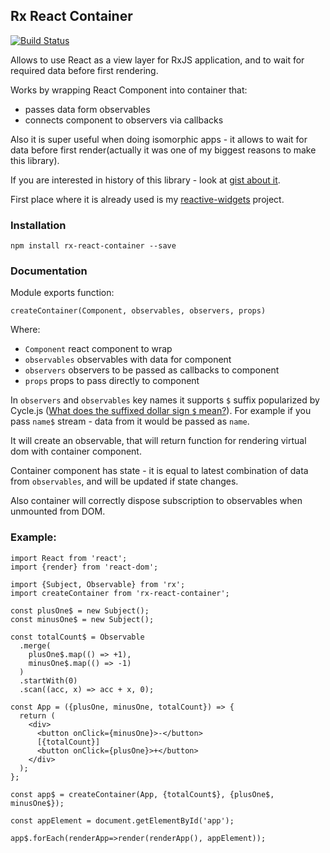 ## Rx React Container 

[![Build Status](https://travis-ci.org/zxbodya/rx-react-container.svg?branch=master)](https://travis-ci.org/zxbodya/rx-react-container)

Allows to use React as a view layer for RxJS application, and to wait for required data before first rendering. 

Works by wrapping React Component into container that:

 * passes data form observables
 * connects component to observers via callbacks

Also it is super useful when doing isomorphic apps - it allows to wait for data before first render(actually it was one of my biggest reasons to make this library).

If you are interested in history of this library - look at [gist about it](https://gist.github.com/zxbodya/20c63681d45a049df3fc).

First place where it is already used is my [reactive-widgets](https://github.com/zxbodya/reactive-widgets) project.

### Installation

`npm install rx-react-container --save`
 
### Documentation

Module exports function:

`createContainer(Component, observables, observers, props)`

Where:

- `Component` react component to wrap
- `observables` observables with data for component
- `observers` observers to be passed as callbacks to component 
- `props` props to pass directly to component 

In `observers` and `observables` key names it supports `$` 
suffix popularized by Cycle.js ([What does the suffixed dollar sign `$` mean?](http://cycle.js.org/basic-examples.html#what-does-the-suffixed-dollar-sign-mean)). 
For example if you pass `name$` stream - data from it would be passed as `name`. 

It will create an observable, that will return function for rendering virtual dom with container component.
 
Container component has state - it is equal to latest combination of data from `observables`, and will be updated if state changes.

Also container will correctly dispose subscription to observables when unmounted from DOM.   
 
### Example:

```JS
import React from 'react';
import {render} from 'react-dom';

import {Subject, Observable} from 'rx';
import createContainer from 'rx-react-container';

const plusOne$ = new Subject();
const minusOne$ = new Subject();

const totalCount$ = Observable
  .merge(
    plusOne$.map(() => +1),
    minusOne$.map(() => -1)
  )
  .startWith(0)
  .scan((acc, x) => acc + x, 0);

const App = ({plusOne, minusOne, totalCount}) => {
  return (
    <div>
      <button onClick={minusOne}>-</button>
      [{totalCount}]
      <button onClick={plusOne}>+</button>
    </div>
  );
};

const app$ = createContainer(App, {totalCount$}, {plusOne$, minusOne$});

const appElement = document.getElementById('app');

app$.forEach(renderApp=>render(renderApp(), appElement));

```
